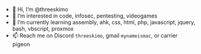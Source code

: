 - 👋 Hi, I’m @threeskimo
- 👀 I’m interested in code, infosec, pentesting, videogames
- 🌱 I’m currently learning assembly, ahk, css, html, php, javascript, jquery, bash, vbscript, proxmox
- 📫 Reach me on Discord `threeskimo`, gmail `mynameismac`, or carrier pigeon
